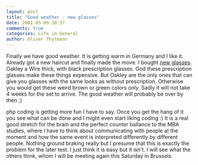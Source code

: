 ```yaml
---
layout: post
title: "Good weather - new glasses"
date: 2001-05-09 10:37
comments: true
categories: Life in General
author: Oliver Thylmann
---
```



Finally we have good weather. It is getting warm in Germany and I like it. Already got a new haircut and finally made the move. I bought [new glasses](http://www.oakley.com/cda/3.0/1,1676,49-MA1-1-8-30,00.html). Oakley a Wire thick, with black prescription glasses. God these prescription glasses make these things expensive. But Oakley are the only ones that can give you glasses with the same looks as without prescription. Otherwise you would get these weird brown or green colors only. Sadly it will not take 4 weeks for the set to arrive. The good weather will probably be over by then ;)

php coding is getting more fun I have to say. Once you get the hang of it you see what can be done and I might even start liking coding :) It is a real good stretch for the brain and the perfect counter ballance to the MBA studies, where I have to think about communicating with people at the moment and how the same event is interpreted differently by different people. Nothing ground braking really but I presume that this is exactly the problem for the later test. I just think it is easy but it isn't. I will see what the others think, whom I will be meeting again this Saturday in Brussels.


